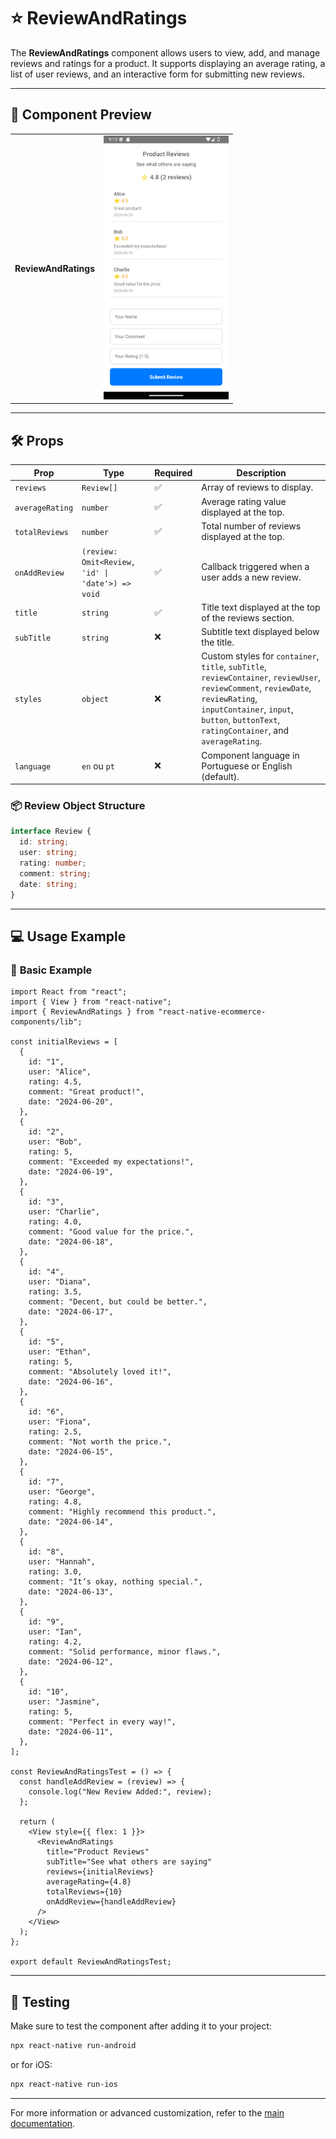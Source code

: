 # ⭐ **ReviewAndRatings**

The **ReviewAndRatings** component allows users to view, add, and manage reviews and ratings for a product. It supports displaying an average rating, a list of user reviews, and an interactive form for submitting new reviews.

---

## 📸 **Component Preview**

<table>
  <tr>
    <td><strong>ReviewAndRatings</strong></td>
    <td><img src="../../Images/ReviewAndRatings.png" alt="ReviewAndRatings" width="200"/></td>
  </tr>
</table>

---

## 🛠️ **Props**

| Prop            | Type                                      | Required  | Description                                                                                                                                                        |
| --------------- | ---------------------------------------- | --------- | ------------------------------------------------------------------------------------------------------------------------------------------------------------------ |
| `reviews`       | `Review[]`                               | ✅        | Array of reviews to display.                                                                                                                                      |
| `averageRating` | `number`                                 | ✅        | Average rating value displayed at the top.                                                                                                                        |
| `totalReviews`  | `number`                                 | ✅        | Total number of reviews displayed at the top.                                                                                                                     |
| `onAddReview`   | `(review: Omit<Review, 'id' \| 'date'>) => void` | ✅        | Callback triggered when a user adds a new review.                                                                                                                 |
| `title`         | `string`                                 | ✅        | Title text displayed at the top of the reviews section.                                                                                                           |
| `subTitle`      | `string`                                 | ❌        | Subtitle text displayed below the title.                                                                                                                          |
| `styles`        | `object`                                 | ❌        | Custom styles for `container`, `title`, `subTitle`, `reviewContainer`, `reviewUser`, `reviewComment`, `reviewDate`, `reviewRating`, `inputContainer`, `input`, `button`, `buttonText`, `ratingContainer`, and `averageRating`. |
| `language`         | `en` ou `pt`                 | ❌          | Component language in Portuguese or English (default). |

### 📦 **Review Object Structure**

```ts
interface Review {
  id: string;
  user: string;
  rating: number;
  comment: string;
  date: string;
}
```

---

## 💻 **Usage Example**

### 📝 **Basic Example**

```tsx
import React from "react";
import { View } from "react-native";
import { ReviewAndRatings } from "react-native-ecommerce-components/lib";

const initialReviews = [
  {
    id: "1",
    user: "Alice",
    rating: 4.5,
    comment: "Great product!",
    date: "2024-06-20",
  },
  {
    id: "2",
    user: "Bob",
    rating: 5,
    comment: "Exceeded my expectations!",
    date: "2024-06-19",
  },
  {
    id: "3",
    user: "Charlie",
    rating: 4.0,
    comment: "Good value for the price.",
    date: "2024-06-18",
  },
  {
    id: "4",
    user: "Diana",
    rating: 3.5,
    comment: "Decent, but could be better.",
    date: "2024-06-17",
  },
  {
    id: "5",
    user: "Ethan",
    rating: 5,
    comment: "Absolutely loved it!",
    date: "2024-06-16",
  },
  {
    id: "6",
    user: "Fiona",
    rating: 2.5,
    comment: "Not worth the price.",
    date: "2024-06-15",
  },
  {
    id: "7",
    user: "George",
    rating: 4.8,
    comment: "Highly recommend this product.",
    date: "2024-06-14",
  },
  {
    id: "8",
    user: "Hannah",
    rating: 3.0,
    comment: "It’s okay, nothing special.",
    date: "2024-06-13",
  },
  {
    id: "9",
    user: "Ian",
    rating: 4.2,
    comment: "Solid performance, minor flaws.",
    date: "2024-06-12",
  },
  {
    id: "10",
    user: "Jasmine",
    rating: 5,
    comment: "Perfect in every way!",
    date: "2024-06-11",
  },
];

const ReviewAndRatingsTest = () => {
  const handleAddReview = (review) => {
    console.log("New Review Added:", review);
  };

  return (
    <View style={{ flex: 1 }}>
      <ReviewAndRatings
        title="Product Reviews"
        subTitle="See what others are saying"
        reviews={initialReviews}
        averageRating={4.8}
        totalReviews={10}
        onAddReview={handleAddReview}
      />
    </View>
  );
};

export default ReviewAndRatingsTest;
```

---

## 🧪 **Testing**

Make sure to test the component after adding it to your project:

```sh
npx react-native run-android
```

or for iOS:

```sh
npx react-native run-ios
```

---

For more information or advanced customization, refer to the [main documentation](../../README.md).

